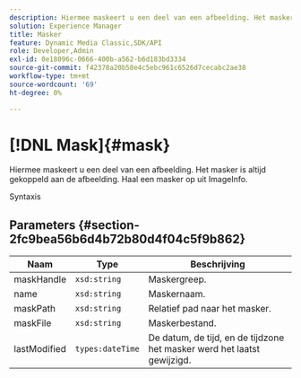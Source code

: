 ```yaml
---
description: Hiermee maskeert u een deel van een afbeelding. Het masker is altijd gekoppeld aan de afbeelding. Haal een masker op uit ImageInfo.
solution: Experience Manager
title: Masker
feature: Dynamic Media Classic,SDK/API
role: Developer,Admin
exl-id: 0e18096c-0666-400b-a562-b6d183bd3334
source-git-commit: f42378a20b58e4c5ebc961c6526d7cecabc2ae38
workflow-type: tm+mt
source-wordcount: '69'
ht-degree: 0%

---
```


# [!DNL Mask]{#mask}

Hiermee maskeert u een deel van een afbeelding. Het masker is altijd gekoppeld aan de afbeelding. Haal een masker op uit ImageInfo.

Syntaxis

## Parameters {#section-2fc9bea56b6d4b72b80d4f04c5f9b862}

| Naam | Type | Beschrijving |
|---|---|---|
| maskHandle | `xsd:string` | Maskergreep. |
| name | `xsd:string` | Maskernaam. |
| maskPath | `xsd:string` | Relatief pad naar het masker. |
| maskFile | `xsd:string` | Maskerbestand. |
| lastModified | `types:dateTime` | De datum, de tijd, en de tijdzone het masker werd het laatst gewijzigd. |
